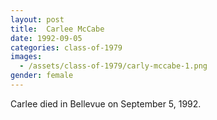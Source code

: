 ```yaml
---
layout: post
title:  Carlee McCabe
date: 1992-09-05
categories: class-of-1979
images:
  - /assets/class-of-1979/carly-mccabe-1.png
gender: female
---
```

Carlee died in Bellevue on September 5, 1992.
